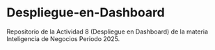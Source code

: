 # Despliegue-en-Dashboard
Repositorio de la Actividad 8 (Despliegue en Dashboard) de la materia Inteligencia de Negocios Periodo 2025.

